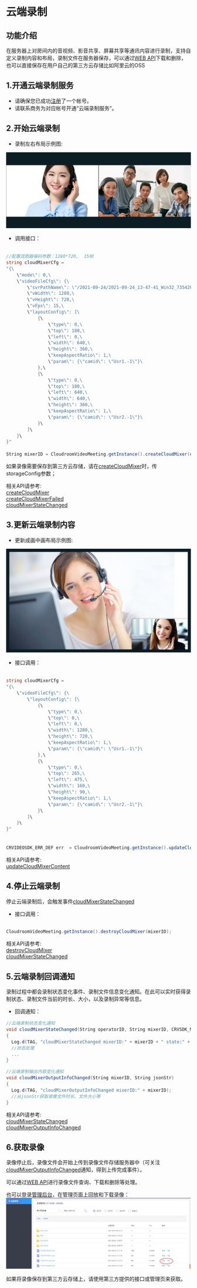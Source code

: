 # 云端录制

## 功能介绍

在服务器上对房间内的音视频、影音共享、屏幕共享等通讯内容进行录制，支持自定义录制内容和布局，录制文件在服务器保存，可以通过[WEB API](/sdk/document/netdisk/netdisk_query?platform=serverside)下载和删除，也可以直接保存在用户自己的第三方云存储比如阿里云的OSS


<h2 id=record_enbale> 1.开通云端录制服务</h2>

- 请确保您已成功[注册](https://sdk.cloudroom.com/mgr_sdk/register.html)了一个帐号。</br>
- 请联系商务为对应帐号开通“云端录制服务”。

<h2 id=record_startCloudMixer> 2.开始云端录制</h2>

- 录制左右布局示例图:

![左右布局示例图](./images/layout_2.jpg)

- 调用接口：

```csharp

//配置混图器编码参数：1280*720,  15帧
string cloudMixerCfg =
"{\
    \"mode\": 0,\
    \"videoFileCfg\": {\
        \"svrPathName\": \"/2021-09-24/2021-09-24_13-47-41_Win32_73542046.mp4\",\
        \"vWidth\": 1280,\
        \"vHeight\": 720,\
        \"vFps\": 15,\
        \"layoutConfig\": [\
            {\
                \"type\": 0,\
                \"top\": 180,\
                \"left\": 0,\
                \"width\": 640,\
                \"height\": 360,\
                \"keepAspectRatio\": 1,\
                \"param\": {\"camid\": \"Usr1.-1\"}\
            },\
            {\
                \"type\": 0,\
                \"top\": 180,\
                \"left\": 640,\
                \"width\": 640,\
                \"height\": 360,\
                \"keepAspectRatio\": 1,\
                \"param\": {\"camid\": \"Usr2.-1\"}\
            }\
        ]\
    }\
}"

String mixerID = CloudroomVideoMeeting.getInstance().createCloudMixer(cloudMixerCfg);
```

如果录像需要保存到第三方云存储，请在[createCloudMixer](Apis.md#createCloudMixer)时，传storageConfig参数；

相关API请参考:</br>
[createCloudMixer](API.md#createCloudMixer)</br>
[createCloudMixerFailed](API.md#createCloudMixerFailed)</br>
[cloudMixerStateChanged](API.md#cloudMixerStateChanged)</br>


<h2 id=record_updateCloudMixerContent> 3.更新云端录制内容</h2>

- 更新成画中画布局示例图:

![画中画布局示例图](./images/layout_overlap.jpg)

- 接口调用：

```csharp

string cloudMixerCfg =
"{\
    \"videoFileCfg\": {\
        \"layoutConfig\": [\
            {\
                \"type\": 0,\
                \"top\": 0,\
                \"left\": 0,\
                \"width\": 1280,\
                \"height\": 720,\
                \"keepAspectRatio\": 1,\
                \"param\": {\"camid\": \"Usr1.-1\"}\
            },\
            {\
                \"type\": 0,\
                \"top\": 265,\
                \"left\": 475,\
                \"width\": 160,\
                \"height\": 90,\
                \"keepAspectRatio\": 1,\
                \"param\": {\"camid\": \"Usr2.-1\"}\
            }\
        ]\
    }\
}"


CRVIDEOSDK_ERR_DEF err  = CloudroomVideoMeeting.getInstance().updateCloudMixerContent(mixerID, cloudMixerCfg);

```

相关API请参考:</br>
[updateCloudMixerContent](API.md#updateCloudMixerContent)</br>


<h2 id=record_stopCloudMixer> 4.停止云端录制</h2>

停止云端录制后，会触发事件[cloudMixerStateChanged](API.md#cloudMixerStateChanged)

- 接口调用：

```csharp

CloudroomVideoMeeting.getInstance().destroyCloudMixer(mixerID);
```

相关API请参考:</br>
[destroyCloudMixer](API.md#destroyCloudMixer)</br>
[cloudMixerStateChanged](API.md#cloudMixerStateChanged)</br>


<h2 id=record_callBack> 5.云端录制回调通知</h2>

录制过程中都会录制状态变化事件、录制文件信息变化通知。在此可以实时获得录制状态、录制文件当前的时长、大小，以及录制异常等信息。

- 回调通知：

```csharp
//云端录制状态变化通知
void cloudMixerStateChanged(String operatorID, String mixerID, CRVSDK_MIXER_STATE state, String exParam) {
{
  Log.d(TAG, "cloudMixerStateChanged mixerID:" + mixerID + " state:" + state);
  //状态处理
  ...
}

```

```csharp
//云端录制输出内容变化通知
void cloudMixerOutputInfoChanged(String mixerID, String jsonStr)
{
  Log.d(TAG, "cloudMixerOutputInfoChanged mixerID:" + mixerID);
  //从jsonStr获取录像文件时长、文件大小等
}
```


相关API请参考:</br>
[cloudMixerStateChanged](API.md#cloudMixerStateChanged)</br>
[cloudMixerOutputInfoChanged](API.md#cloudMixerOutputInfoChanged)</br>

<h2 id=record_getFile> 6.获取录像</h2>

录像停止后，录像文件会开始上传到录像文件存储服务器中（可关注[cloudMixerOutputInfoChanged](API.md#cloudMixerOutputInfoChanged)通知，得到上传完成事件）。 

可以通过[WEB API](/sdk/document/netdisk/netdisk_query?platform=serverside)进行录像文件查询、下载和删除等处理。

也可以登录[管理后台](https://sdk.cloudroom.com/mgr_sdk/)，在管理页面上回放和下载录像：
![recordMgr](./images/recordMgr.jpg)

如果将录像保存到第三方云存储上，请使用第三方提供的接口或管理页来获取。

